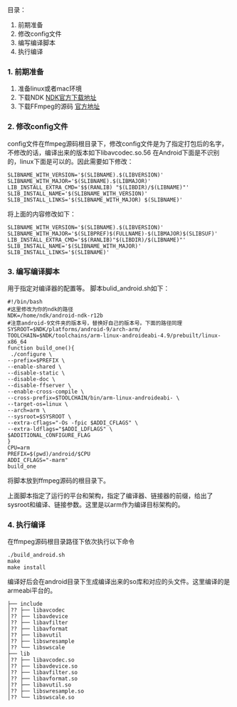 目录：
1. 前期准备
2. 修改config文件
3. 编写编译脚本
4. 执行编译

### 1. 前期准备
1. 准备linux或者mac环境
2. 下载NDK [NDK官方下载地址](https://developer.android.google.cn/ndk/downloads/index.html)
3. 下载FFmpeg的源码 [官方地址](https://ffmpeg.org/download.html)

### 2. 修改config文件
config文件在ffmpeg源码根目录下，修改config文件是为了指定打包后的名字，不修改的话，编译出来的版本如下libavcodec.so.56 在Android下面是不识别的，linux下面是可以的。因此需要如下修改：

```
SLIBNAME_WITH_VERSION='$(SLIBNAME).$(LIBVERSION)'
SLIBNAME_WITH_MAJOR='$(SLIBNAME).$(LIBMAJOR)'
LIB_INSTALL_EXTRA_CMD='$$(RANLIB) "$(LIBDIR)/$(LIBNAME)"'
SLIB_INSTALL_NAME='$(SLIBNAME_WITH_VERSION)'
SLIB_INSTALL_LINKS='$(SLIBNAME_WITH_MAJOR) $(SLIBNAME)'
```
将上面的内容修改如下：
```
SLIBNAME_WITH_VERSION='$(SLIBNAME).$(LIBVERSION)'
SLIBNAME_WITH_MAJOR='$(SLIBPREF)$(FULLNAME)-$(LIBMAJOR)$(SLIBSUF)'
LIB_INSTALL_EXTRA_CMD='$$(RANLIB)"$(LIBDIR)/$(LIBNAME)"'
SLIB_INSTALL_NAME='$(SLIBNAME_WITH_MAJOR)'
SLIB_INSTALL_LINKS='$(SLIBNAME)'
```

### 3. 编写编译脚本
用于指定对编译器的配置等。
脚本bulid_android.sh如下：
```
#!/bin/bash
#这里修改为你的ndk的路径
NDK=/home/ndk/android-ndk-r12b
#注意android-9文件夹的版本号，替换好自己的版本号。下面的路径同理 
SYSROOT=$NDK/platforms/android-9/arch-arm/
TOOLCHAIN=$NDK/toolchains/arm-linux-androideabi-4.9/prebuilt/linux-x86_64
function build_one(){
 ./configure \
--prefix=$PREFIX \
--enable-shared \
--disable-static \
--disable-doc \
--disable-ffserver \
--enable-cross-compile \
--cross-prefix=$TOOLCHAIN/bin/arm-linux-androideabi- \
--target-os=linux \
--arch=arm \
--sysroot=$SYSROOT \
--extra-cflags="-Os -fpic $ADDI_CFLAGS" \
--extra-ldflags="$ADDI_LDFLAGS" \
$ADDITIONAL_CONFIGURE_FLAG
}
CPU=arm
PREFIX=$(pwd)/android/$CPU
ADDI_CFLAGS="-marm"
build_one

```
将脚本放到ffmpeg源码的根目录下。

上面脚本指定了运行的平台和架构，指定了编译器、链接器的前缀，给出了sysroot和编译、链接参数。这里是以arm作为编译目标架构的。

### 4. 执行编译
在ffmpeg源码根目录路径下依次执行以下命令
```
./build_android.sh
make
make install

```
编译好后会在android目录下生成编译出来的so库和对应的头文件。这里编译的是armeabi平台的。

```
├── include
│?? ├── libavcodec
│?? ├── libavdevice
│?? ├── libavfilter
│?? ├── libavformat
│?? ├── libavutil
│?? ├── libswresample
│?? └── libswscale
├── lib
│?? ├── libavcodec.so 
│?? ├── libavdevice.so 
│?? ├── libavfilter.so
│?? ├── libavformat.so
│?? ├── libavutil.so
│?? ├── libswresample.so 
│?? └── libswscale.so

```
